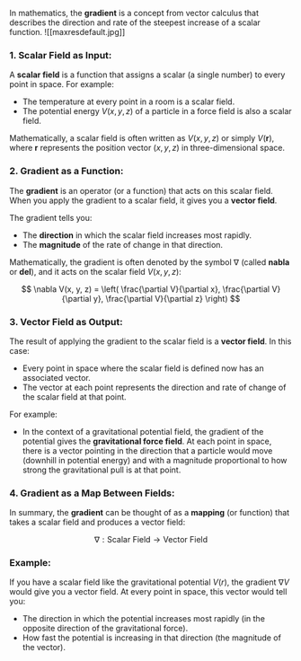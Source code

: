 In mathematics, the **gradient** is a concept from vector calculus that describes the direction and rate of the steepest increase of a scalar function. 
![[maxresdefault.jpg]]
### 1. **Scalar Field as Input:**
A **scalar field** is a function that assigns a scalar (a single number) to every point in space. For example:
- The temperature at every point in a room is a scalar field.
- The potential energy $V(x, y, z)$ of a particle in a force field is also a scalar field.

Mathematically, a scalar field is often written as $V(x, y, z)$ or simply $V(\mathbf{r})$, where $\mathbf{r}$ represents the position vector $(x, y, z)$ in three-dimensional space.

### 2. **Gradient as a Function:**
The **gradient** is an operator (or a function) that acts on this scalar field. When you apply the gradient to a scalar field, it gives you a **vector field**. 

The gradient tells you:
- The **direction** in which the scalar field increases most rapidly.
- The **magnitude** of the rate of change in that direction.

Mathematically, the gradient is often denoted by the symbol $\nabla$ (called **nabla** or **del**), and it acts on the scalar field $V(x, y, z)$:

$$
\nabla V(x, y, z) = \left( \frac{\partial V}{\partial x}, \frac{\partial V}{\partial y}, \frac{\partial V}{\partial z} \right)
$$

### 3. **Vector Field as Output:**
The result of applying the gradient to the scalar field is a **vector field**. In this case:
- Every point in space where the scalar field is defined now has an associated vector.
- The vector at each point represents the direction and rate of change of the scalar field at that point.

For example:
- In the context of a gravitational potential field, the gradient of the potential gives the **gravitational force field**. At each point in space, there is a vector pointing in the direction that a particle would move (downhill in potential energy) and with a magnitude proportional to how strong the gravitational pull is at that point.

### 4. **Gradient as a Map Between Fields:**
In summary, the **gradient** can be thought of as a **mapping** (or function) that takes a scalar field and produces a vector field:

$$
\nabla : \text{Scalar Field} \to \text{Vector Field}
$$

### Example:
If you have a scalar field like the gravitational potential $V(r)$, the gradient $\nabla V$ would give you a vector field. At every point in space, this vector would tell you:
- The direction in which the potential increases most rapidly (in the opposite direction of the gravitational force).
- How fast the potential is increasing in that direction (the magnitude of the vector).

